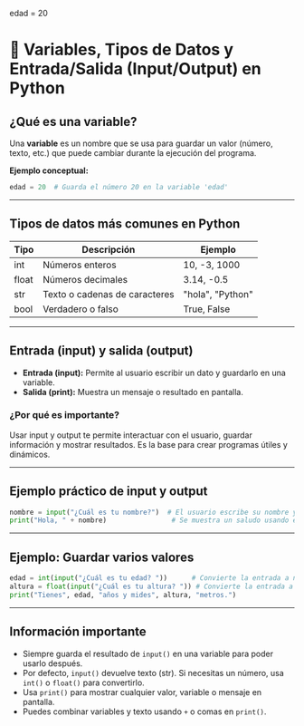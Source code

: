 edad = 20

# 🧮 Variables, Tipos de Datos y Entrada/Salida (Input/Output) en Python

## ¿Qué es una variable?
Una **variable** es un nombre que se usa para guardar un valor (número, texto, etc.) que puede cambiar durante la ejecución del programa.

**Ejemplo conceptual:**
```python
edad = 20  # Guarda el número 20 en la variable 'edad'
```

---

## Tipos de datos más comunes en Python

| Tipo   | Descripción                        | Ejemplo           |
|--------|------------------------------------|-------------------|
| int    | Números enteros                    | 10, -3, 1000      |
| float  | Números decimales                  | 3.14, -0.5        |
| str    | Texto o cadenas de caracteres      | "hola", "Python" |
| bool   | Verdadero o falso                  | True, False       |

---

## Entrada (input) y salida (output)

- **Entrada (input):** Permite al usuario escribir un dato y guardarlo en una variable.
- **Salida (print):** Muestra un mensaje o resultado en pantalla.

### ¿Por qué es importante?
Usar input y output te permite interactuar con el usuario, guardar información y mostrar resultados. Es la base para crear programas útiles y dinámicos.

---

## Ejemplo práctico de input y output

```python
nombre = input("¿Cuál es tu nombre?")  # El usuario escribe su nombre y se guarda en la variable
print("Hola, " + nombre)                # Se muestra un saludo usando el valor guardado
```

---

## Ejemplo: Guardar varios valores

```python
edad = int(input("¿Cuál es tu edad? "))      # Convierte la entrada a número entero
altura = float(input("¿Cuál es tu altura? ")) # Convierte la entrada a número decimal
print("Tienes", edad, "años y mides", altura, "metros.")
```

---

## Información importante
- Siempre guarda el resultado de `input()` en una variable para poder usarlo después.
- Por defecto, `input()` devuelve texto (str). Si necesitas un número, usa `int()` o `float()` para convertirlo.
- Usa `print()` para mostrar cualquier valor, variable o mensaje en pantalla.
- Puedes combinar variables y texto usando `+` o comas en `print()`.